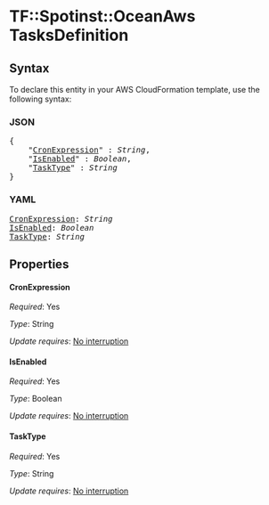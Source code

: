 # TF::Spotinst::OceanAws TasksDefinition

## Syntax

To declare this entity in your AWS CloudFormation template, use the following syntax:

### JSON

<pre>
{
    "<a href="#cronexpression" title="CronExpression">CronExpression</a>" : <i>String</i>,
    "<a href="#isenabled" title="IsEnabled">IsEnabled</a>" : <i>Boolean</i>,
    "<a href="#tasktype" title="TaskType">TaskType</a>" : <i>String</i>
}
</pre>

### YAML

<pre>
<a href="#cronexpression" title="CronExpression">CronExpression</a>: <i>String</i>
<a href="#isenabled" title="IsEnabled">IsEnabled</a>: <i>Boolean</i>
<a href="#tasktype" title="TaskType">TaskType</a>: <i>String</i>
</pre>

## Properties

#### CronExpression

_Required_: Yes

_Type_: String

_Update requires_: [No interruption](https://docs.aws.amazon.com/AWSCloudFormation/latest/UserGuide/using-cfn-updating-stacks-update-behaviors.html#update-no-interrupt)

#### IsEnabled

_Required_: Yes

_Type_: Boolean

_Update requires_: [No interruption](https://docs.aws.amazon.com/AWSCloudFormation/latest/UserGuide/using-cfn-updating-stacks-update-behaviors.html#update-no-interrupt)

#### TaskType

_Required_: Yes

_Type_: String

_Update requires_: [No interruption](https://docs.aws.amazon.com/AWSCloudFormation/latest/UserGuide/using-cfn-updating-stacks-update-behaviors.html#update-no-interrupt)

